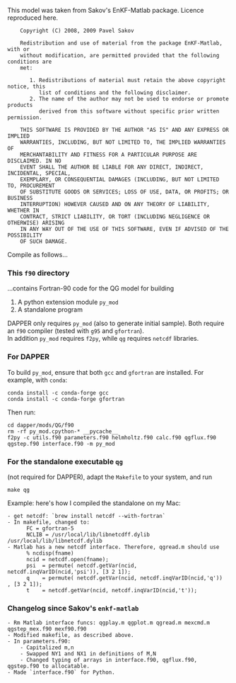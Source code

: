 This model was taken from Sakov's EnKF-Matlab package.
Licence reproduced here.

        Copyright (C) 2008, 2009 Pavel Sakov

        Redistribution and use of material from the package EnKF-Matlab, with or
        without modification, are permitted provided that the following conditions are 
        met:
        
           1. Redistributions of material must retain the above copyright notice, this
              list of conditions and the following disclaimer.
           2. The name of the author may not be used to endorse or promote products
              derived from this software without specific prior written permission.
        
        THIS SOFTWARE IS PROVIDED BY THE AUTHOR "AS IS" AND ANY EXPRESS OR IMPLIED 
        WARRANTIES, INCLUDING, BUT NOT LIMITED TO, THE IMPLIED WARRANTIES OF
        MERCHANTABILITY AND FITNESS FOR A PARTICULAR PURPOSE ARE DISCLAIMED. IN NO
        EVENT SHALL THE AUTHOR BE LIABLE FOR ANY DIRECT, INDIRECT, INCIDENTAL, SPECIAL,
        EXEMPLARY, OR CONSEQUENTIAL DAMAGES (INCLUDING, BUT NOT LIMITED TO, PROCUREMENT
        OF SUBSTITUTE GOODS OR SERVICES; LOSS OF USE, DATA, OR PROFITS; OR BUSINESS
        INTERRUPTION) HOWEVER CAUSED AND ON ANY THEORY OF LIABILITY, WHETHER IN
        CONTRACT, STRICT LIABILITY, OR TORT (INCLUDING NEGLIGENCE OR OTHERWISE) ARISING
        IN ANY WAY OUT OF THE USE OF THIS SOFTWARE, EVEN IF ADVISED OF THE POSSIBILITY
        OF SUCH DAMAGE.

Compile as follows...

### This `f90` directory

...contains Fortran-90 code for the QG model for building

1. A python extension module `py_mod`
2. A standalone program

DAPPER only requires `py_mod` (also to generate initial sample).
Both require an `f90` compiler (tested with `g95` and `gfortran`).  
In addition  `py_mod` requires `f2py`, while `qg` requires `netcdf` libraries.


### For DAPPER

To build `py_mod`, ensure that both `gcc` and `gfortran` are installed.
For example, with `conda`:

    conda install -c conda-forge gcc
    conda install -c conda-forge gfortran

Then run:

    cd dapper/mods/QG/f90
    rm -rf py_mod.cpython-* __pycache__
    f2py -c utils.f90 parameters.f90 helmholtz.f90 calc.f90 qgflux.f90 qgstep.f90 interface.f90 -m py_mod

### For the standalone executable `qg`

(not required for DAPPER), adapt the `Makefile` to your system, and run

    make qg

Example: here's how I compiled the standalone on my Mac:

    - get netcdf: `brew install netcdf --with-fortran`
    - In makefile, changed to:
          FC = gfortran-5
          NCLIB = /usr/local/lib/libnetcdff.dylib /usr/local/lib/libnetcdf.dylib
    - Matlab has a new netcdf interface. Therefore, qgread.m should use
          % ncdisp(fname)
          ncid = netcdf.open(fname);
          psi  = permute( netcdf.getVar(ncid, netcdf.inqVarID(ncid,'psi')), [3 2 1]);
          q    = permute( netcdf.getVar(ncid, netcdf.inqVarID(ncid,'q'))  , [3 2 1]);
          t    = netcdf.getVar(ncid, netcdf.inqVarID(ncid,'t'));

### Changelog since Sakov's `enkf-matlab`

    - Rm Matlab interface funcs: qgplay.m qgplot.m qgread.m mexcmd.m qgstep_mex.f90 mexf90.f90
    - Modified makefile, as described above.
    - In parameters.f90:
        - Capitalized m,n
        - Swapped NY1 and NX1 in definitions of M,N
        - Changed typing of arrays in interface.f90, qgflux.f90, qgstep.f90 to allocatable.
    - Made `interface.f90` for Python.
